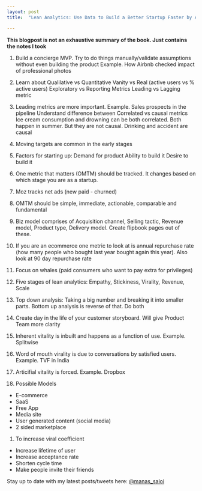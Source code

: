 ```yaml
---
layout: post
title:  "Lean Analytics: Use Data to Build a Better Startup Faster by Alistair Croll,  Benjamin Yoskovitz"

---
```


**This blogpost is not an exhaustive summary of the book. Just contains the notes I took**  

1. Build a concierge MVP. Try to do things manually/validate assumptions without even building the product
Example. How Airbnb checked impact of professional photos

1. Learn about
Qualilative vs Quantitative
Vanity vs Real (active users vs % active users)
Exploratory vs Reporting Metrics
Leading vs Lagging metric

1. Leading metrics are more important. Example. Sales prospects in the pipeline
Understand difference between Correlated vs causal metrics
Ice cream consumption and drowning can be both correlated. Both happen in summer. But they are not causal.
Drinking and accident are causal

1. Moving targets are common in the early stages

1. Factors for starting up:
   Demand for product
   Ability to build it
   Desire to build it

1. One metric that matters (OMTM) should be tracked. It changes based on which stage you are as a startup.

1. Moz tracks net ads (new paid - churned)

1. OMTM should be simple, immediate, actionable, comparable and fundamental

1. Biz model comprises of Acquisition channel, Selling tactic, Revenue model, Product type, Delivery model. Create flipbook pages out of these.

1. If you are an ecommerce one metric to look at is annual repurchase rate (how many people who bought last year bought again this year). Also look at 90 day repurchase rate

1. Focus on whales (paid consumers who want to pay extra for privileges)

1. Five stages of lean analytics:
Empathy, Stickiness, Virality, Revenue, Scale

1. Top down analysis: Taking a big number and breaking it into smaller parts. Bottom up analysis is reverse of that. Do both

1. Create day in the life of your customer storyboard. Will give Product Team more clarity

1. Inherent vitality is inbuilt and happens as a function of use. Example. Splitwise

1. Word of mouth virality is due to conversations by satisfied users. Example. TVF in India

1. Articifial vitality is forced. Example. Dropbox

1. Possible Models
  * E-commerce
  * SaaS
  * Free App
  * Media site
  * User generated content (social media)
  * 2 sided marketplace

1. To increase viral coefficient
  * Increase lifetime of user
  * Increase acceptance rate
  * Shorten cycle time
  * Make people invite their friends






Stay up to date with my latest posts/tweets here: [@manas_saloi](http://twitter.com/manas_saloi)

